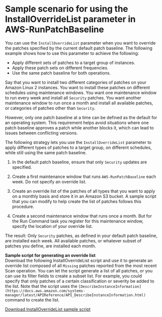 # Sample scenario for using the InstallOverrideList parameter in AWS\-RunPatchBaseline<a name="override-list-scenario"></a>

You can use the `InstallOverrideList` parameter when you want to override the patches specified by the current default patch baseline\. The following example shows how to use this parameter to achieve the following:
+ Apply different sets of patches to a target group of instances\.
+ Apply these patch sets on different frequencies\.
+ Use the same patch baseline for both operations\.

Say that you want to install two different categories of patches on your Amazon Linux 2 instances\. You want to install these patches on different schedules using maintenance windows\. You want one maintenance window to run every week and install all `Security` patches\. You want another maintenance window to run once a month and install all available patches, or categories of patches other than `Security`\. 

However, only one patch baseline at a time can be defined as the default for an operating system\. This requirement helps avoid situations where one patch baseline approves a patch while another blocks it, which can lead to issues between conflicting versions\.

The following strategy lets you use the `InstallOverrideList` parameter to apply different types of patches to a target group, on different schedules, while still using the same patch baseline\.

1. In the default patch baseline, ensure that only `Security` updates are specified\.

1. Create a first maintenance window that runs `AWS-RunPatchBaseline` each week\. Do not specify an override list\.

1. Create an override list of the patches of all types that you want to apply on a monthly basis and store it in an Amazon S3 bucket\. A sample script that you can modify to help create the list of patches follows this procedure\. 

1. Create a second maintenance window that runs once a month\. But for the Run Command task you register for this maintenance window, specify the location of your override list\.

The result: Only `Security` patches, as defined in your default patch baseline, are installed each week\. All available patches, or whatever subset of patches you define, are installed each month\.

**Sample script for generating an override list**  
Download the following InstallOverrideList script and use it to generate an override list composed of all `Missing` patches reported from the most recent Scan operation\. You can let the script generate a list of all patches, or you can use its filter fields to create a subset list\. For example, you could specify that only patches of a certain classification or severity be added to the list\. Note that the script uses the `[DescribeInstanceInformation](https://docs.aws.amazon.com/systems-manager/latest/APIReference/API_DescribeInstanceInformation.html)` command to create the list\.

[Download InstallOverrideList sample script](samples/InstallOverrideList-Script.zip)
